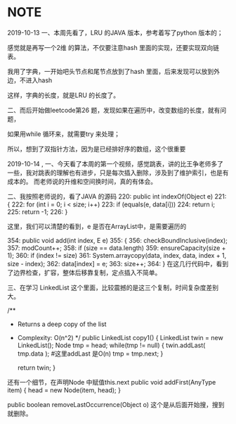 ﻿# NOTE
2019-10-13 
一、本周先看了，LRU 的JAVA 版本，参考着写了python 版本的；

感觉就是再写一个2维 的算法，不仅要注意hash 里面的实现，还要实现双向链表。

我用了字典，一开始吧头节点和尾节点放到了hash 里面，后来发现可以放到外边，不进入hash

这样，字典的长度，就是LRU 的长度了。


二、而后开始做leetcode第26 题，发现如果在遍历中，改变数组的长度，就有问题，

如果用while 循环来，就需要try 来处理；

所以，想到了双指针方法，因为是已经排好序的数组，这个很重要

2019-10-14 ,
一、今天看了本周的第一个视频，感觉跳表，讲的比王争老师多了一些，我对跳表的理解也有进步，只是每次插入删除，涉及到了维护索引，也是有成本的。
而老师说的升维和空间换时间，真的有体会。

二、我按照老师说的，看了JAVA 的源码
 220:   public int indexOf(Object e)
 221:   {
 222:     for (int i = 0; i < size; i++)
 223:       if (equals(e, data[i]))
 224:         return i;
 225:     return -1;
 226:   }

这里，我们可以清楚的看到，e 是否在ArrayList中，是需要遍历的

 354:   public void add(int index, E e)
 355:   {
 356:     checkBoundInclusive(index);
 357:     modCount++;
 358:     if (size == data.length)
 359:       ensureCapacity(size + 1);
 360:     if (index != size)
 361:       System.arraycopy(data, index, data, index + 1, size - index);
 362:     data[index] = e;
 363:     size++;
 364:   }
在这几行代码中，看到了边界检查，扩容，整体后移靠复制，定点插入不简单。

三、在学习  LinkedList<AnyType> 这个里面，比较震撼的是这三个复制，时间复杂度差别大。 

/**
   *  Returns a deep copy of the list
   *  Complexity: O(n^2)
   */
   public  LinkedList<AnyType> copy1()
   {
      LinkedList<AnyType> twin = new LinkedList<AnyType>();
      Node<AnyType> tmp = head;
      while(tmp != null)
      {
         twin.addLast( tmp.data );  #这里addLast 是O(n)
         tmp = tmp.next;
      }

      return twin;
   }

还有一个细节，在声明Node 中赋值this.next
   public void addFirst(AnyType item)
   {
      head = new Node<AnyType>(item, head);
   }

public boolean removeLastOccurrence(Object o) 这个是从后面开始搜，搜到就删除。  

